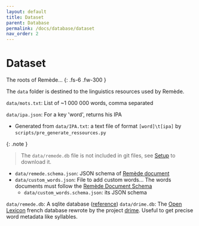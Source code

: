 ```yaml
---
layout: default
title: Dataset
parent: Database
permalink: /docs/database/dataset
nav_order: 2
---
```


# Dataset
The roots of Remède... 
{: .fs-6 .fw-300 }

The `data` folder is destined to the linguistics resources used by Remède.

`data/mots.txt`: List of ~1 000 000 words, comma separated

`data/ipa.json`: For a key 'word', returns his IPA
- Generated from `data/IPA.txt`: a text file of format `[word]\t[ipa]` by `scripts/pre_generate_ressources.py`

{: .note }
> The `data/remede.db` file is not included in git files, see [Setup](/docs/develop/setup#fetch-database) to download it.

- `data/remede.schema.json`: JSON schema of [Remède document](/docs/database/schema)
- `data/custom_words.json`:  File to add custom words... The words documents must follow the [Remède Document Schema](/docs/database/schema)
  - `data/custom_words.schema.json`:  its JSON schema

`data/remede.db`: A sqlite database ([reference](https://docs.remede.camarm.fr/docs/database/db-schema))
`data/drime.db`: The [Open Lexicon](http://lexique.org/shiny/openlexicon/) french database rewrote by the project [drime](https://a3nm.net/git/drime/files.html). Useful to get precise word metadata like syllables.

